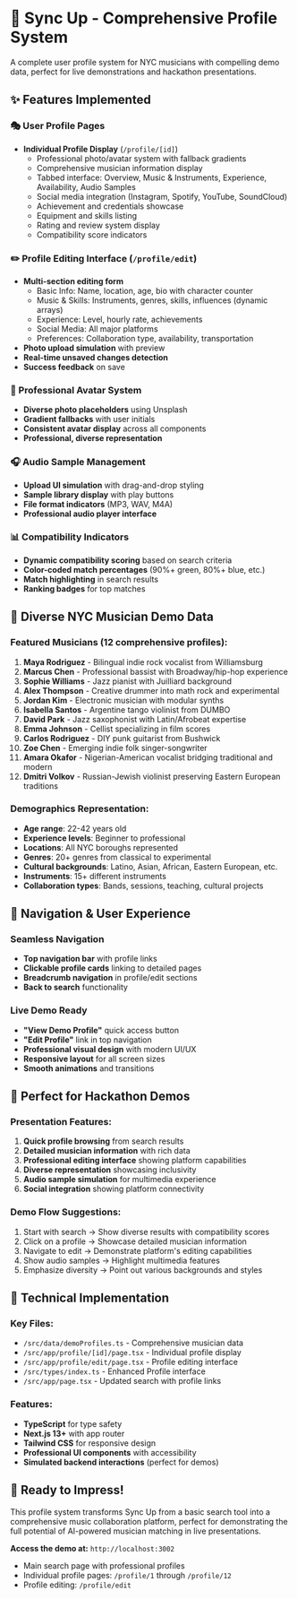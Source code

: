 # 🎵 Sync Up - Comprehensive Profile System

A complete user profile system for NYC musicians with compelling demo data, perfect for live demonstrations and hackathon presentations.

## ✨ Features Implemented

### 🎭 User Profile Pages
- **Individual Profile Display** (`/profile/[id]`)
  - Professional photo/avatar system with fallback gradients
  - Comprehensive musician information display
  - Tabbed interface: Overview, Music & Instruments, Experience, Availability, Audio Samples
  - Social media integration (Instagram, Spotify, YouTube, SoundCloud)
  - Achievement and credentials showcase
  - Equipment and skills listing
  - Rating and review system display
  - Compatibility score indicators

### ✏️ Profile Editing Interface (`/profile/edit`)
- **Multi-section editing form**
  - Basic Info: Name, location, age, bio with character counter
  - Music & Skills: Instruments, genres, skills, influences (dynamic arrays)
  - Experience: Level, hourly rate, achievements
  - Social Media: All major platforms
  - Preferences: Collaboration type, availability, transportation
- **Photo upload simulation** with preview
- **Real-time unsaved changes detection**
- **Success feedback** on save

### 📸 Professional Avatar System
- **Diverse photo placeholders** using Unsplash
- **Gradient fallbacks** with user initials
- **Consistent avatar display** across all components
- **Professional, diverse representation**

### 🎧 Audio Sample Management
- **Upload UI simulation** with drag-and-drop styling
- **Sample library display** with play buttons
- **File format indicators** (MP3, WAV, M4A)
- **Professional audio player interface**

### 📊 Compatibility Indicators
- **Dynamic compatibility scoring** based on search criteria
- **Color-coded match percentages** (90%+ green, 80%+ blue, etc.)
- **Match highlighting** in search results
- **Ranking badges** for top matches

## 🌆 Diverse NYC Musician Demo Data

### Featured Musicians (12 comprehensive profiles):

1. **Maya Rodriguez** - Bilingual indie rock vocalist from Williamsburg
2. **Marcus Chen** - Professional bassist with Broadway/hip-hop experience
3. **Sophie Williams** - Jazz pianist with Juilliard background
4. **Alex Thompson** - Creative drummer into math rock and experimental
5. **Jordan Kim** - Electronic musician with modular synths
6. **Isabella Santos** - Argentine tango violinist from DUMBO
7. **David Park** - Jazz saxophonist with Latin/Afrobeat expertise
8. **Emma Johnson** - Cellist specializing in film scores
9. **Carlos Rodriguez** - DIY punk guitarist from Bushwick
10. **Zoe Chen** - Emerging indie folk singer-songwriter
11. **Amara Okafor** - Nigerian-American vocalist bridging traditional and modern
12. **Dmitri Volkov** - Russian-Jewish violinist preserving Eastern European traditions

### Demographics Representation:
- **Age range**: 22-42 years old
- **Experience levels**: Beginner to professional
- **Locations**: All NYC boroughs represented
- **Genres**: 20+ genres from classical to experimental
- **Cultural backgrounds**: Latino, Asian, African, Eastern European, etc.
- **Instruments**: 15+ different instruments
- **Collaboration types**: Bands, sessions, teaching, cultural projects

## 🚀 Navigation & User Experience

### Seamless Navigation
- **Top navigation bar** with profile links
- **Clickable profile cards** linking to detailed pages
- **Breadcrumb navigation** in profile/edit sections
- **Back to search** functionality

### Live Demo Ready
- **"View Demo Profile"** quick access button
- **"Edit Profile"** link in top navigation
- **Professional visual design** with modern UI/UX
- **Responsive layout** for all screen sizes
- **Smooth animations** and transitions

## 🎯 Perfect for Hackathon Demos

### Presentation Features:
1. **Quick profile browsing** from search results
2. **Detailed musician information** with rich data
3. **Professional editing interface** showing platform capabilities
4. **Diverse representation** showcasing inclusivity
5. **Audio sample simulation** for multimedia experience
6. **Social integration** showing platform connectivity

### Demo Flow Suggestions:
1. Start with search → Show diverse results with compatibility scores
2. Click on a profile → Showcase detailed musician information
3. Navigate to edit → Demonstrate platform's editing capabilities
4. Show audio samples → Highlight multimedia features
5. Emphasize diversity → Point out various backgrounds and styles

## 🔧 Technical Implementation

### Key Files:
- `/src/data/demoProfiles.ts` - Comprehensive musician data
- `/src/app/profile/[id]/page.tsx` - Individual profile display
- `/src/app/profile/edit/page.tsx` - Profile editing interface
- `/src/types/index.ts` - Enhanced Profile interface
- `/src/app/page.tsx` - Updated search with profile links

### Features:
- **TypeScript** for type safety
- **Next.js 13+** with app router
- **Tailwind CSS** for responsive design
- **Professional UI components** with accessibility
- **Simulated backend interactions** (perfect for demos)

## 🎵 Ready to Impress!

This profile system transforms Sync Up from a basic search tool into a comprehensive music collaboration platform, perfect for demonstrating the full potential of AI-powered musician matching in live presentations.

**Access the demo at:** `http://localhost:3002`
- Main search page with professional profiles
- Individual profile pages: `/profile/1` through `/profile/12`
- Profile editing: `/profile/edit`